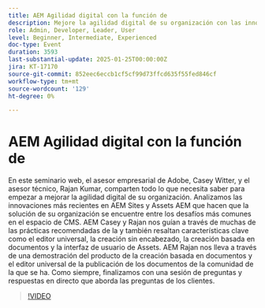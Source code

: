 ```yaml
---
title: AEM Agilidad digital con la función de
description: Mejore la agilidad digital de su organización con las innovaciones y prácticas recomendadas de AEM Sites y Assets
role: Admin, Developer, Leader, User
level: Beginner, Intermediate, Experienced
doc-type: Event
duration: 3593
last-substantial-update: 2025-01-25T00:00:00Z
jira: KT-17170
source-git-commit: 852eec6eccb1cf5cf99d73ffcd635f55fed846cf
workflow-type: tm+mt
source-wordcount: '129'
ht-degree: 0%

---
```



# AEM Agilidad digital con la función de

En este seminario web, el asesor empresarial de Adobe, Casey Witter, y el asesor técnico, Rajan Kumar, comparten todo lo que necesita saber para empezar a mejorar la agilidad digital de su organización. Analizamos las innovaciones más recientes en AEM Sites y Assets AEM que hacen que la solución de su organización se encuentre entre los desafíos más comunes en el espacio de CMS. AEM Casey y Rajan nos guían a través de muchas de las prácticas recomendadas de la y también resaltan características clave como el editor universal, la creación sin encabezado, la creación basada en documentos y la interfaz de usuario de Assets. AEM Rajan nos lleva a través de una demostración del producto de la creación basada en documentos y el editor universal de la publicación de los documentos de la comunidad de la que se ha. Como siempre, finalizamos con una sesión de preguntas y respuestas en directo que aborda las preguntas de los clientes.

>[!VIDEO](https://video.tv.adobe.com/v/3443026/?learn=on&enablevpops)
